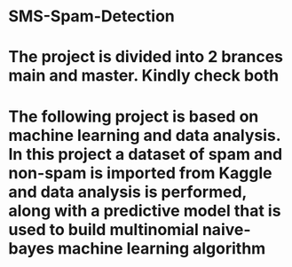 # SMS-Spam-Detection
# The project is divided into 2 brances main and master. Kindly check both

# The following project is based on machine learning and data analysis. In this project a dataset of spam and non-spam is imported from Kaggle and data analysis is performed, along with a predictive model that is used to build multinomial naive-bayes machine learning algorithm   

